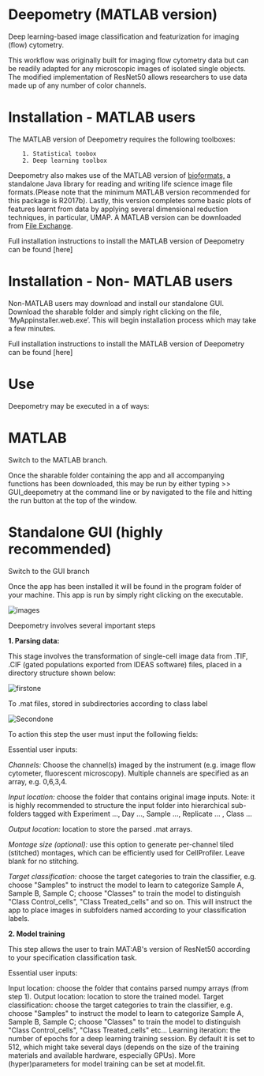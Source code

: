 # Deepometry (MATLAB version)
Deep learning-based image classification and featurization for imaging (flow) cytometry.

This workflow was originally built for imaging flow cytometry data but can be readily adapted for any microscopic images of isolated single objects. The modified implementation of ResNet50 allows researchers to use data made up of any number of color channels.

# Installation - MATLAB users

The MATLAB version of Deepometry requires the following toolboxes:

        1. Statistical toobox
        2. Deep learning toolbox
    
Deepometry also makes use of the MATLAB version of [bioformats,](www.openmicroscopy.org/bio-formats/downloads/) a standalone Java library for reading and writing life science image file formats.(Please note that the minimum MATLAB version recommended for this package is R2017b). Lastly, this version completes some basic plots of features learnt from data by applying several dimensional reduction techniques, in particular, UMAP. A MATLAB version can be downloaded from [File Exchange](www.mathworks.com/matlabcentral/fileexchange/71902-uniform-manifold-approximation-and-projection-umap). 

Full installation instructions to install the MATLAB version of Deepometry can be found [here]

# Installation - Non- MATLAB users

Non-MATLAB users may download and install our standalone GUI. Download the sharable folder and simply right clicking on the file, ‘MyAppinstaller.web.exe’. This will begin installation process which may take a few minutes. 

Full installation instructions to install the MATLAB version of Deepometry can be found [here]

# Use

Deepometry may be executed in a of ways:

# MATLAB

Switch to the MATLAB branch.

Once the sharable folder containing the app and all accompanying functions has been downloaded, this may be run by either typing >> GUI_deepometry at the command line or by navigated to the file and hitting the run button at the top of the window. 

# Standalone GUI (highly recommended)

Switch to the GUI branch

Once the app has been installed it will be found in the program folder of your machine. This app is run by simply right clicking on the executable.

![images](https://user-images.githubusercontent.com/72154816/95145308-cc4a0000-0772-11eb-8451-3c2f48ae2106.jpg)

Deepometry involves several important steps

**1. Parsing data:**

This stage involves the transformation of single-cell image data from .TIF, .CIF (gated populations exported from IDEAS software) files, placed in a directory structure shown below:

![firstone](https://user-images.githubusercontent.com/72154816/95145594-96f1e200-0773-11eb-93b8-1f4c26254b25.jpg)

To .mat files, stored in subdirectories according to class label

![Secondone](https://user-images.githubusercontent.com/72154816/95146592-226c7280-0776-11eb-9463-b6a13c807ae0.jpg)

To action this step the user must input the following fields:

Essential user inputs:

_Channels:_ Choose the channel(s) imaged by the instrument (e.g. image flow cytometer, fluorescent microscopy). Multiple channels are specified as an array, e.g. 0,6,3,4. 

_Input location:_ choose the folder that contains original image inputs. Note: it is highly recommended to structure the input folder into hierarchical sub-folders tagged with Experiment ..., Day ..., Sample ..., Replicate ... , Class ...

_Output location:_ location to store the parsed .mat arrays. 

_Montage size (optional):_ use this option to generate per-channel tiled (stitched) montages, which can be efficiently used for CellProfiler. Leave blank for no stitching.

_Target classification:_ choose the target categories to train the classifier, e.g. choose "Samples" to instruct the model to learn to categorize Sample A, Sample B, Sample C; choose "Classes" to train the model to distinguish "Class Control_cells", "Class Treated_cells" and so on. This will instruct the app to place images in subfolders named according to your classification labels. 

**2. Model training**

This step allows the user to train MAT:AB's version of ResNet50 according to your specification classification task. 

Essential user inputs:

Input location: choose the folder that contains parsed numpy arrays (from step 1).
Output location: location to store the trained model.
Target classification: choose the target categories to train the classifier, e.g. choose "Samples" to instruct the model to learn to categorize Sample A, Sample B, Sample C; choose "Classes" to train the model to distinguish "Class Control_cells", "Class Treated_cells" etc...
Learning iteration: the number of epochs for a deep learning training session. By default it is set to 512, which might take several days (depends on the size of the training materials and available hardware, especially GPUs).
More (hyper)parameters for model training can be set at model.fit.





















